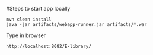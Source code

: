 #Steps to start app locally
```
mvn clean install
java -jar artifacts/webapp-runner.jar artifacts/*.war
```
Type in browser
```
http://localhost:8082/E-library/
```
